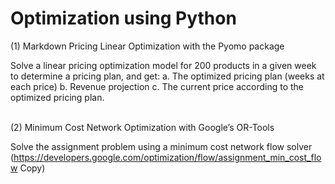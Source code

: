 # Optimization using Python

(1) Markdown Pricing Linear Optimization with the Pyomo package

Solve a linear pricing optimization model for 200 products in a given week to determine a pricing plan, and get:
a. The optimized pricing plan (weeks at each price)
b. Revenue projection
c. The current price according to the optimized pricing plan.

\
(2) Minimum Cost Network Optimization with Google’s OR-Tools
 
Solve the assignment problem using a minimum cost network flow solver (https://developers.google.com/optimization/flow/assignment_min_cost_flow Copy)

